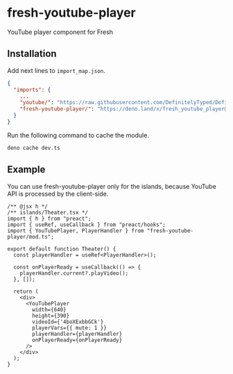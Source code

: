 # fresh-youtube-player
YouTube player component for Fresh

## Installation
Add next lines to `import_map.json`.
```json
{
  "imports": {
    ...
    "youtube/": "https://raw.githubusercontent.com/DefinitelyTyped/DefinitelyTyped/master/types/youtube/",
    "fresh-youtube-player/": "https://deno.land/x/fresh_youtube_player@0.9.3/"
  }
}
```

Run the following command to cache the module.
```sh
deno cache dev.ts
```

## Example
You can use fresh-youtube-player only for the islands, because YouTube API is processed by the client-side.
```tsx
/** @jsx h */
/** islands/Theater.tsx */
import { h } from "preact";
import { useRef, useCallback } from "preact/hooks";
import { YouTubePlayer, PlayerHandler } from "fresh-youtube-player/mod.ts";

export default function Theater() {
  const playerHandler = useRef<PlayerHandler>();

  const onPlayerReady = useCallback(() => {
    playerHandler.current?.playVideo();
  }, []);

  return (
    <div>
      <YouTubePlayer
        width={640}
        height={390}
        videoId={'4boXExbbGCk'}
        playerVars={{ mute: 1 }}
        playerHandler={playerHandler}
        onPlayerReady={onPlayerReady}
      />
    </div>
  );
}
```
